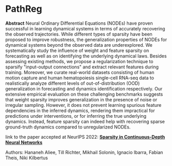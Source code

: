 # PathReg
**Abstract**
Neural Ordinary Differential Equations (NODEs) have proven successful in learning dynamical systems in terms of accurately recovering the observed trajectories. While different types of sparsity have been proposed to improve robustness, the generalization properties of NODEs for dynamical systems beyond the observed data are underexplored. We systematically study the influence of weight and feature sparsity on forecasting as well as on identifying the underlying dynamical laws. Besides assessing existing methods, we propose a regularization technique to sparsify "input-output connections" and extract relevant features during training. Moreover, we curate real-world datasets consisting of human motion capture and human hematopoiesis single-cell RNA-seq data to realistically analyze different levels of out-of-distribution (OOD) generalization in forecasting and dynamics identification respectively. Our extensive empirical evaluation on these challenging benchmarks suggests that weight sparsity improves generalization in the presence of noise or irregular sampling. However, it does not prevent learning spurious feature dependencies in the inferred dynamics, rendering them impractical for predictions under interventions, or for inferring the true underlying dynamics. Instead, feature sparsity can indeed help with recovering sparse ground-truth dynamics compared to unregularized NODEs.

link to the paper accepted at NeurIPS 2022: 
[**Sparsity in Continuous-Depth Neural Networks**](https://arxiv.org/abs/2210.14672)

Authors: Hananeh Aliee, Till Richter, Mikhail Solonin, Ignacio Ibarra, Fabian Theis, Niki Kilbertus
